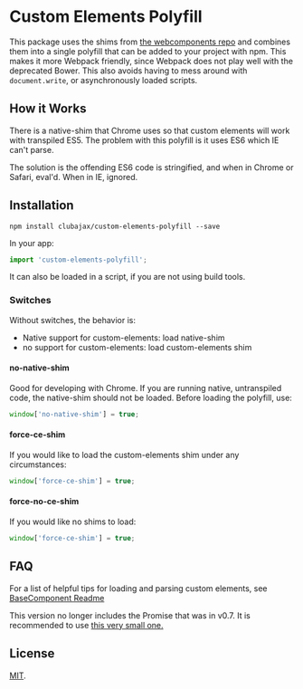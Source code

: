 # Custom Elements Polyfill

This package uses the shims from [the webcomponents repo](https://github.com/webcomponents/custom-elements)
and combines them into a single polyfill that can be added to your project with npm.
This makes it more Webpack friendly, since Webpack does not play well with the deprecated Bower.
This also avoids having to mess around with `document.write`, or asynchronously loaded scripts.

## How it Works

There is a native-shim that Chrome uses so that custom elements will work with transpiled ES5. 
The problem with this polyfill is it uses ES6 which IE can't parse.

The solution is the offending ES6 code is stringified, and when in Chrome or Safari, eval'd. When in IE, ignored.

## Installation

    npm install clubajax/custom-elements-polyfill --save
    
In your app:
```jsx harmony
import 'custom-elements-polyfill';
```

It can also be loaded in a script, if you are not using build tools.

### Switches

Without switches, the behavior is:

 * Native support for custom-elements: load native-shim
 * no support for custom-elements: load custom-elements shim

#### no-native-shim

Good for developing with Chrome. If you are running native, untranspiled code, the native-shim should not be loaded. Before loading the polyfill, use:
```jsx harmony
window['no-native-shim'] = true;
```

#### force-ce-shim
If you would like to load the custom-elements shim under any circumstances:
```jsx harmony
window['force-ce-shim'] = true;
```

#### force-no-ce-shim
If you would like no shims to load:
```jsx harmony
window['force-ce-shim'] = true;
```

## FAQ

For a list of helpful tips for loading and parsing custom elements, see [BaseComponent Readme](https://github.com/clubajax/BaseComponent#es6-faq)

This version no longer includes the Promise that was in v0.7. It is recommended to use 
[this very small one.](https://github.com/taylorhakes/promise-polyfill)

## License

[MIT](./LICENSE).